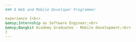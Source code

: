 ```yaml
---
### A Web and Mobile Developer Programmer

experience {<br>
&emsp;Internship as Software Engineer;<br>
&emsp;Bangkit Academy Graduatee - Mobile Development;<br>
}
---
```

